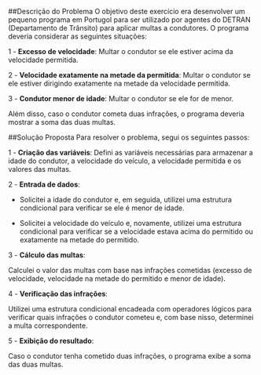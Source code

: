 ##Descrição do Problema
O objetivo deste exercício era desenvolver um pequeno programa em Portugol para ser utilizado por agentes do DETRAN (Departamento de Trânsito) para aplicar multas a condutores. O programa deveria considerar as seguintes situações:

1 - **Excesso de velocidade**: Multar o condutor se ele estiver acima da velocidade permitida.

2 - **Velocidade exatamente na metade da permitida**: Multar o condutor se ele estiver dirigindo exatamente na metade da velocidade permitida.

3 - **Condutor menor de idade**: Multar o condutor se ele for de menor.

Além disso, caso o condutor cometa duas infrações, o programa deveria mostrar a soma das duas multas.

##Solução Proposta
Para resolver o problema, segui os seguintes passos:

1 - **Criação das variáveis**: Defini as variáveis necessárias para armazenar a idade do condutor, a velocidade do veículo, a velocidade permitida e os valores das multas.

2 - **Entrada de dados**:

* Solicitei a idade do condutor e, em seguida, utilizei uma estrutura condicional para verificar se ele é menor de idade.

* Solicitei a velocidade do veículo e, novamente, utilizei uma estrutura condicional para verificar se a velocidade estava acima do permitido ou exatamente na metade do permitido.

3 - **Cálculo das multas**:

Calculei o valor das multas com base nas infrações cometidas (excesso de velocidade, velocidade na metade do permitido e menor de idade).

4 - **Verificação das infrações**:

Utilizei uma estrutura condicional encadeada com operadores lógicos para verificar quais infrações o condutor cometeu e, com base nisso, determinei a multa correspondente.

5 - **Exibição do resultado**:

Caso o condutor tenha cometido duas infrações, o programa exibe a soma das duas multas.
